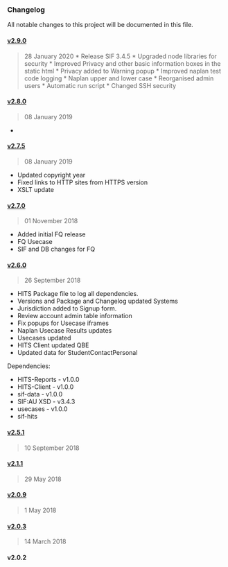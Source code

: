 ### Changelog
All notable changes to this project will be documented in this file.

#### [v2.9.0](https://github.com/nsip/hits-dashboard/compare/v2.8.0...v2.9.0)
> 28 January 2020
    * Release SIF 3.4.5
    * Upgraded node libraries for security
    * Improved Privacy and other basic information boxes in the static html
    * Privacy added to Warning popup
    * Improved naplan test code logging
    * Naplan upper and lower case
    * Reorganised admin users
    * Automatic run script
    * Changed SSH security

#### [v2.8.0](https://github.com/nsip/hits-dashboard/compare/v2.7.5...v2.8.0)
> 08 January 2019
-

#### [v2.7.5](https://github.com/nsip/hits-dashboard/compare/v2.7.0...v2.7.5)
> 08 January 2019
- Updated copyright year
- Fixed links to HTTP sites from HTTPS version
- XSLT update

#### [v2.7.0](https://github.com/nsip/hits-dashboard/compare/v2.6.0...v2.7.0)
> 01 November 2018
- Added initial FQ release
- FQ Usecase
- SIF and DB changes for FQ

#### [v2.6.0](https://github.com/nsip/hits-dashboard/compare/v2.5.1...v2.6.0)
> 26 September 2018
- HITS Package file to log all dependencies.
- Versions and Package and Changelog updated Systems
- Jurisdiction added to Signup form.
- Review account admin table information
- Fix popups for Usecase iframes
- Naplan Usecase Results updates
- Usecases updated
- HITS Client updated QBE
- Updated data for StudentContactPersonal

Dependencies:

- HITS-Reports - v1.0.0
- HITS-Client - v1.0.0
- sif-data - v1.0.0
- SIF:AU XSD - v3.4.3
- usecases - v1.0.0
- sif-hits

#### [v2.5.1](https://github.com/nsip/hits-dashboard/compare/v2.1.1...v2.5.1)
> 10 September 2018

#### [v2.1.1](https://github.com/nsip/hits-dashboard/compare/v2.0.9...v2.1.1)
> 29 May 2018

#### [v2.0.9](https://github.com/nsip/hits-dashboard/compare/v2.0.3...v2.0.9)
> 1 May 2018

#### [v2.0.3](https://github.com/nsip/hits-dashboard/compare/v2.0.2...v2.0.3)
> 14 March 2018

#### v2.0.2


